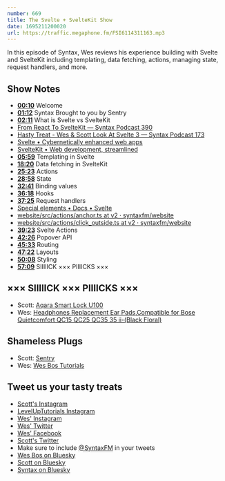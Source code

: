 ```yaml
---
number: 669
title: The Svelte + SvelteKit Show
date: 1695211200020
url: https://traffic.megaphone.fm/FSI6114311163.mp3
---
```


In this episode of Syntax, Wes reviews his experience building with Svelte and SvelteKit including templating, data fetching, actions, managing state, request handlers, and more.

## Show Notes

- **[00:10](#t=00:10)** Welcome
- **[01:12](#t=01:12)** Syntax Brought to you by Sentry
- **[02:11](#t=02:11)** What is Svelte vs SvelteKit
- [From React To SvelteKit — Syntax Podcast 390](https://syntax.fm/show/390/from-react-to-sveltekit)
- [Hasty Treat - Wes & Scott Look At Svelte 3 — Syntax Podcast 173](https://syntax.fm/show/173/hasty-treat-wes-and-scott-look-at-svelte-3)
- [Svelte • Cybernetically enhanced web apps](https://svelte.dev/)
- [SvelteKit • Web development, streamlined](https://kit.svelte.dev/)
- **[05:59](#t=05:59)** Templating in Svelte
- **[18:20](#t=18:20)** Data fetching in SvelteKit
- **[25:23](#t=25:23)** Actions
- **[28:58](#t=28:58)** State
- **[32:41](#t=32:41)** Binding values
- **[36:18](#t=36:18)** Hooks
- **[37:25](#t=37:25)** Request handlers
- [Special elements • Docs • Svelte](https://svelte.dev/docs/special-elements#svelte-window)
- [website/src/actions/anchor.ts at v2 · syntaxfm/website](https://github.com/syntaxfm/website/blob/v2/src/actions/anchor.ts)
- [website/src/actions/click_outside.ts at v2 · syntaxfm/website](https://github.com/syntaxfm/website/blob/v2/src/actions/click_outside.ts)
- **[39:23](#t=39:23)** Svelte Actions
- **[42:26](#t=42:26)** Popover API
- **[45:33](#t=45:33)** Routing
- **[47:22](#t=47:22)** Layouts
- **[50:08](#t=50:08)** Styling
- **[57:09](#t=57:09)** SIIIIICK ××× PIIIICKS ×××

## ××× SIIIIICK ××× PIIIICKS ×××

- Scott: [Aqara Smart Lock U100](https://www.amazon.com/dp/B0BZSD2L1W?linkCode=sl1&linkId=3c99452f2f410bd473c91749cfa27a6f&language=en_US)
- Wes: [Headphones Replacement Ear Pads,Compatible for Bose Quietcomfort QC15 QC25 QC35 35 ii-(Black Floral)](https://www.amazon.ca/dp/B07QXKNDSW?crid=23KX82S9DQKYG&keywords=bose+wc35+ear+pads+flower&sprefix=bose+wc35+ear+pads+flower,aps,105&th=1&language=en_US&sr=8-18&linkCode=gs2&linkId=5d4c231bde102d4022499ff9ea813b91&tag=isi777-20)

## Shameless Plugs

- Scott: [Sentry](https://sentry.io)
- Wes: [Wes Bos Tutorials](https://wesbos.com/courses)

## Tweet us your tasty treats

- [Scott's Instagram](https://www.instagram.com/stolinski/)
- [LevelUpTutorials Instagram](https://www.instagram.com/LevelUpTutorials/)
- [Wes' Instagram](https://www.instagram.com/wesbos/)
- [Wes' Twitter](https://twitter.com/wesbos)
- [Wes' Facebook](https://www.facebook.com/wesbos.developer)
- [Scott's Twitter](https://twitter.com/stolinski)
- Make sure to include [@SyntaxFM](https://twitter.com/SyntaxFM) in your tweets
- [Wes Bos on Bluesky](https://bsky.app/profile/wesbos.com)
- [Scott on Bluesky](https://bsky.app/profile/tolin.ski)
- [Syntax on Bluesky](https://bsky.app/profile/syntax.fm)
